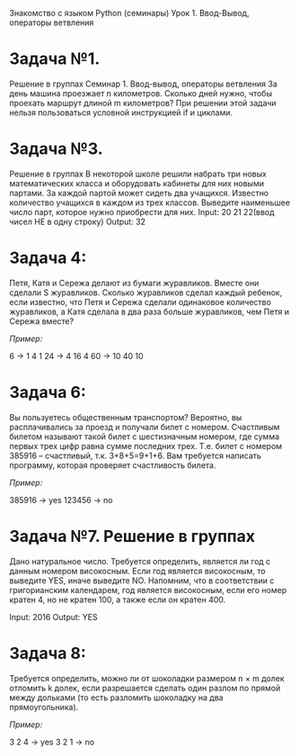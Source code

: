 Знакомство с языком Python (семинары)
Урок 1. Ввод-Вывод, операторы ветвления

# Задача №1.
Решение в группах Семинар 1. Ввод-вывод, операторы ветвления За день машина проезжает n километров. Сколько дней нужно, чтобы проехать маршрут длиной m
километров? При решении этой задачи нельзя пользоваться условной инструкцией if и циклами.

# Задача №3. 
Решение в группах В некоторой школе решили набрать три новых математических класса и оборудовать кабинеты для них новыми партами. За каждой партой может сидеть два учащихся. Известно количество учащихся в каждом из трех классов. Выведите наименьшее число парт, которое нужно приобрести для них.
Input: 20 21 22(ввод чисел НЕ в одну строку)
Output: 32


# Задача 4: 
Петя, Катя и Сережа делают из бумаги журавликов. Вместе они сделали S журавликов. Сколько журавликов сделал каждый ребенок, если известно, что Петя и Сережа сделали одинаковое количество журавликов, а Катя сделала в два раза больше журавликов, чем Петя и Сережа вместе?

*Пример:*

6 -> 1  4  1
24 -> 4  16  4
    60 -> 10  40  10
    
# Задача 6: 
Вы пользуетесь общественным транспортом? Вероятно, вы расплачивались за проезд и получали билет с номером. Счастливым билетом называют такой билет с шестизначным номером, где сумма первых трех цифр равна сумме последних трех. Т.е. билет с номером 385916 – счастливый, т.к. 3+8+5=9+1+6. Вам требуется написать программу, которая проверяет счастливость билета.

*Пример:*

385916 -> yes
123456 -> no

# Задача №7. Решение в группах
  Дано натуральное число. Требуется определить, является ли год с данным номером високосным. Если год является високосным, 
 то выведите YES, иначе выведите NO. Напомним, что в соответствии с григорианским календарем, год является
 високосным, если его номер кратен 4, но не кратен 100, а также если он кратен 400.

 Input: 2016
 Output: YES

# Задача 8: 
Требуется определить, можно ли от шоколадки размером n × m долек отломить k долек, если разрешается сделать один разлом по прямой между дольками (то есть разломить шоколадку на два прямоугольника).

*Пример:*

3 2 4 -> yes
3 2 1 -> no
